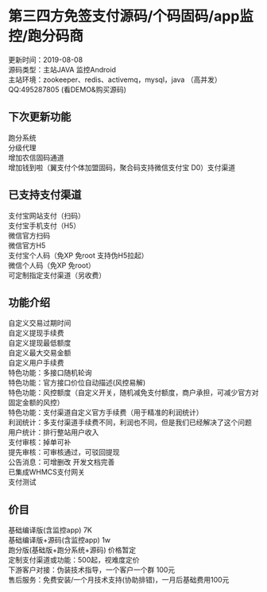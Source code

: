 # 第三四方免签支付源码/个码固码/app监控/跑分码商
                               
更新时间：2019-08-08  
源码类型：主站JAVA 监控Android  
主站环境：zookeeper、redis、activemq，mysql，java （高并发）  
QQ:495287805 (看DEMO&购买源码)  

## 下次更新功能

跑分系统  
分级代理  
增加农信固码通道  
增加钱到啦（翼支付个体加盟固码，聚合码支持微信支付宝 D0）支付渠道  

## 已支持支付渠道

支付宝网站支付（扫码）  
支付宝手机支付（H5）  
微信官方扫码  
微信官方H5  
支付宝个人码（免XP 免root 支持伪H5拉起）  
微信个人码（免XP 免root）  
可定制指定支付渠道（另收费）  

## 功能介绍

自定义交易过期时间  
自定义提现手续费  
自定义提现最低额度  
自定义最大交易金额  
自定义用户手续费  
特色功能：多接口随机轮询  
特色功能：官方接口价位自动描述(风控易解)  
特色功能：风控额度（自定义开关，随机减免支付额度，商户承担，可减少官方对固定金额的风控）  
特色功能：支付渠道自定义官方手续费（用于精准的利润统计）  
利润统计：多支付渠道手续费不同，利润也不同，但是我们已经解决了这个问题  
用户统计：排行整站用户收入  
支付审核：掉单可补  
提先审核：可审核通过，可驳回提现  
公告消息：可增删改 
开发文档完善  
已集成WHMCS支付网关  
支付测试  

##  价目
基础编译版(含监控app) 7K  
基础编译版+源码(含监控app) 1w  
跑分版(基础版+跑分系统+源码) 价格暂定  
定制支付渠道或功能：500起，视难度定价  
下游客户对接：伪装技术指导，一个客户一个群 100元  
售后服务：免费安装/一个月技术支持(协助排错)，一月后基础费用100元  
